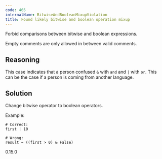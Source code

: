 ```yaml
---
code: 465
internalName: BitwiseAndBooleanMixupViolation
title: Found likely bitwise and boolean operation mixup
---
```


Forbid comparisons between bitwise and boolean expressions.

Empty comments are only allowed in between valid comments.

## Reasoning
This case indicates that a person confused `&` with `and` and `|`
with `or`. This can be the case if a person is coming from another
language.

## Solution
Change bitwise operator to boolean operators.

Example:

    # Correct:
    first | 10
    
    # Wrong:
    result = ((first > 0) & False)

<div class="versionadded">

0.15.0

</div>
